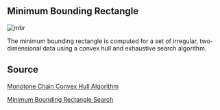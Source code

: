 ## Minimum Bounding Rectangle

![mbr](https://github.com/user-attachments/assets/be079af1-a5f6-4b9f-a774-c656b9cffd92)

The minimum bounding rectangle is computed for a set of irregular, two-dimensional data
using a convex hull and exhaustive search algorithm.

## Source

[Monotone Chain Convex Hull Algorithm](https://en.wikibooks.org/wiki/Algorithm_Implementation/Geometry/Convex_hull/Monotone_chain)

[Minimum Bounding Rectangle Search](https://www.geometrictools.com/Documentation/MinimumAreaRectangle.pdf)

